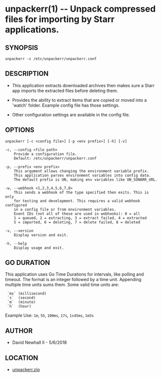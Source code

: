 unpackerr(1) -- Unpack compressed files for importing by Starr applications.
===

SYNOPSIS
---

`unpackerr -c /etc/unpackerr/unpackerr.conf`

DESCRIPTION
---
*   This application extracts downloaded archives then makes sure
    a Starr app imports the extracted files before deleting them.

*   Provides the ability to extract items that are copied or moved 
    into a 'watch' folder. Example config file has those settings.

*   Other configuration settings are available in the config file.

OPTIONS
---
`unpackerr [-c <config file>] [-p <env prefix>] [-h] [-v]`

    -c, --config <file path>
        Provide a configuration file.
        Default: /etc/unpackerr/unpackerr.conf

    -p, --prefix <env prefix>
        This argument allows changing the environment variable prefix.
        This application parses environment variables into config data.
        The default prefix is UN, making env variables like UN_SONARR_URL.

    -w, --webhook <1,2,3,4,5,6,7,8>
        This sends a webhook of the type specified then exits. This is only
        for testing and development. This requires a valid webhook configured
        in a config file or from environment variables.
        Event IDs (not all of these are used in webhooks): 0 = all
        1 = queued, 2 = extracting, 3 = extract failed, 4 = extracted
        5 = imported, 6 = deleting, 7 = delete failed, 8 = deleted

    -v, --version
        Display version and exit.

    -h, --help
        Display usage and exit.


GO DURATION
---
This application uses Go Time Durations for intervals, like polling and timeout.
The format is an integer followed by a time unit. 
Appending multiple time units sums them. 
Some valid time units are:

     `ms` (millisecond)
     `s`  (second)
     `m`  (minute)
     `h`  (hour)

Example Use: `1m`, `5h`, `100ms`, `17s`, `1s45ms`, `1m3s`

AUTHOR
---
*   David Newhall II - 5/6/2018

LOCATION
---
*   [unpackerr.zip](https://unpackerr.zip)
